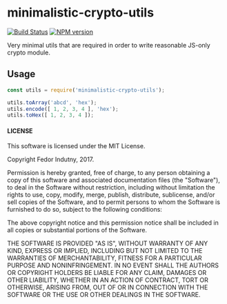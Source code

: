 # minimalistic-crypto-utils

[![Build Status](https://secure.travis-ci.org/indutny/minimalistic-crypto-utils.svg)](http://travis-ci.org/indutny/minimalistic-crypto-utils)
[![NPM version](https://badge.fury.io/js/minimalistic-crypto-utils.svg)](http://badge.fury.io/js/minimalistic-crypto-utils)

Very minimal utils that are required in order to write reasonable JS-only crypto module.

## Usage

```js
const utils = require('minimalistic-crypto-utils');

utils.toArray('abcd', 'hex');
utils.encode([ 1, 2, 3, 4 ], 'hex');
utils.toHex([ 1, 2, 3, 4 ]);
```

#### LICENSE

This software is licensed under the MIT License.

Copyright Fedor Indutny, 2017.

Permission is hereby granted, free of charge, to any person obtaining a copy of this software and associated
documentation files (the
"Software"), to deal in the Software without restriction, including without limitation the rights to use, copy, modify,
merge, publish, distribute, sublicense, and/or sell copies of the Software, and to permit persons to whom the Software
is furnished to do so, subject to the following conditions:

The above copyright notice and this permission notice shall be included in all copies or substantial portions of the
Software.

THE SOFTWARE IS PROVIDED "AS IS", WITHOUT WARRANTY OF ANY KIND, EXPRESS OR IMPLIED, INCLUDING BUT NOT LIMITED TO THE
WARRANTIES OF MERCHANTABILITY, FITNESS FOR A PARTICULAR PURPOSE AND NONINFRINGEMENT. IN NO EVENT SHALL THE AUTHORS OR
COPYRIGHT HOLDERS BE LIABLE FOR ANY CLAIM, DAMAGES OR OTHER LIABILITY, WHETHER IN AN ACTION OF CONTRACT, TORT OR
OTHERWISE, ARISING FROM, OUT OF OR IN CONNECTION WITH THE SOFTWARE OR THE USE OR OTHER DEALINGS IN THE SOFTWARE.

[0]: http://tools.ietf.org/html/rfc6979

[1]: https://github.com/indutny/bn.js

[2]: https://github.com/indutny/hash.js

[3]: https://github.com/bitchan/eccrypto

[4]: https://github.com/wanderer/secp256k1-node

